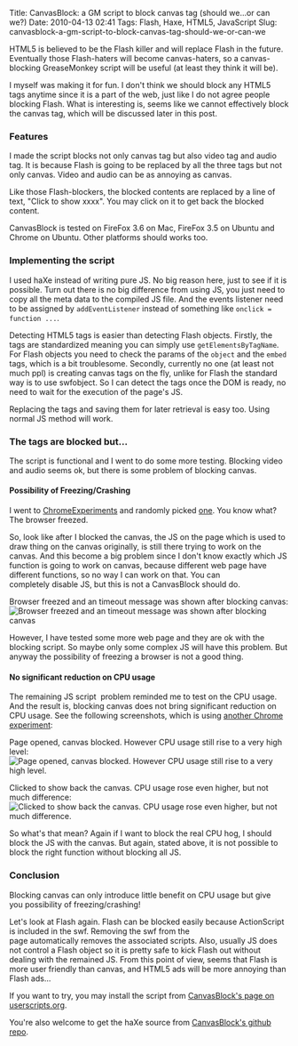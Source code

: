 Title: CanvasBlock: a GM script to block canvas tag (should we...or can we?)
Date: 2010-04-13 02:41
Tags: Flash, Haxe, HTML5, JavaScript
Slug: canvasblock-a-gm-script-to-block-canvas-tag-should-we-or-can-we

HTML5 is believed to be the Flash killer and will replace Flash in the
future. Eventually those Flash-haters will become canvas-haters, so a
canvas-blocking GreaseMonkey script will be useful (at least they think
it will be).

I myself was making it for fun. I don't think we should block any HTML5
tags anytime since it is a part of the web, just like I do not agree
people blocking Flash. What is interesting is, seems like we
cannot effectively block the canvas tag, which will be discussed later
in this post.

### Features

I made the script blocks not only canvas tag but also video tag and
audio tag. It is because Flash is going to be replaced by all the three
tags but not only canvas. Video and audio can be as annoying as canvas.

Like those Flash-blockers, the blocked contents are replaced by a line
of text, "Click to show xxxx". You may click on it to get back the
blocked content.

CanvasBlock is tested on FireFox 3.6 on Mac, FireFox 3.5 on Ubuntu and
Chrome on Ubuntu. Other platforms should works too.

### Implementing the script

I used haXe instead of writing pure JS. No big reason here, just to see
if it is possible. Turn out there is no big difference from using JS,
you just need to copy all the meta data to the compiled JS file. And the
events listener need to be assigned by `addEventListener` instead of
something like `onclick = function ...`.

Detecting HTML5 tags is easier than detecting Flash objects. Firstly,
the tags are standardized meaning you can simply use
`getElementsByTagName`. For Flash objects you need to check the params
of the `object` and the `embed` tags, which is a bit troublesome.
Secondly, currently no one (at least not much ppl) is creating canvas
tags on the fly, unlike for Flash the standard way is to use swfobject.
So I can detect the tags once the DOM is ready, no need to wait for the
execution of the page's JS.

Replacing the tags and saving them for later retrieval is easy too.
Using normal JS method will work.

### The tags are blocked but...

The script is functional and I went to do some more testing. Blocking
video and audio seems ok, but there is some problem of blocking canvas.

#### Possibility of Freezing/Crashing

I went to [ChromeExperiments][] and randomly picked [one][]. You know
what? The browser freezed.

So, look like after I blocked the canvas, the JS on the page which is
used to draw thing on the canvas originally, is still there trying to
work on the canvas. And this become a big problem since I don't
know exactly which JS function is going to work on
canvas, because different web page have different functions, so no way I
can work on that. You can completely disable JS, but this is not a
CanvasBlock should do.

Browser freezed and an timeout message was shown after blocking canvas:
![Browser freezed and an timeout message was shown after blocking canvas](http://blog.onthewings.net/wp-content/uploads/2010/04/errorAfterBlockingCanvas.png)

However, I have tested some more web page and they are ok with the
blocking script. So maybe only some complex JS will have this problem.
But anyway the possibility of freezing a browser is not a good thing.

#### No significant reduction on CPU usage

The remaining JS script  problem reminded me to test on the CPU usage.
And the result is, blocking canvas does not bring significant reduction
on CPU usage. See the following screenshots, which is using [another
Chrome experiment][]:

Page opened, canvas blocked. However CPU usage still rise to a
very high level:
![Page opened, canvas blocked. However CPU usage still rise to a
very high level.](http://blog.onthewings.net/wp-content/uploads/2010/04/cpuUsage-1.png)

Clicked to show back the canvas. CPU usage rose even higher,
but not much difference:
![Clicked to show back the canvas. CPU usage rose even higher,
but not much difference.](http://blog.onthewings.net/wp-content/uploads/2010/04/cpuUsage-2.png)

So what's that mean? Again if I want to block the real CPU hog, I should
block the JS with the canvas. But again, stated above, it is not
possible to block the right function without blocking all JS.

### Conclusion

Blocking canvas can only introduce little benefit on CPU usage but give
you possibility of freezing/crashing!

Let's look at Flash again. Flash can be blocked easily because
ActionScript is included in the swf. Removing the swf from the
page automatically removes the associated scripts. Also, usually JS does
not control a Flash object so it is pretty safe to kick Flash out
without dealing with the remained JS. From this point of view, seems
that Flash is more user friendly than canvas, and HTML5 ads will be more
annoying than Flash ads...

If you want to try, you may install the script from [CanvasBlock's page
on userscripts.org][].

You're also welcome to get the haXe source from [CanvasBlock's github
repo][].

  [ChromeExperiments]: http://www.chromeexperiments.com/
  [one]: http://www.chromeexperiments.com/detail/asteroids-game/
  [another Chrome experiment]: http://www.chromeexperiments.com/detail/aquarium/
  [CanvasBlock's page on userscripts.org]: http://userscripts.org/scripts/show/74216
  [CanvasBlock's github repo]: http://github.com/andyli/CanvasBlock
